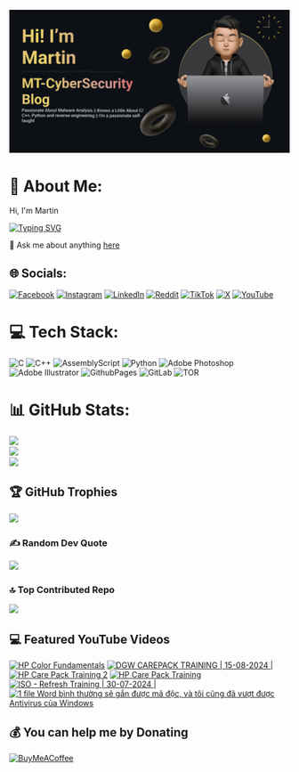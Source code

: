 

![Image Alt](https://github.com/mt-cybersecurity/mt-cybersecurity/blob/9b84bc67ed33ad8a8fd3d39479f0e7c4d507e626/2024-08-17_205915.png)
# 💫 About Me:
Hi, I'm Martin

[![Typing SVG](https://readme-typing-svg.demolab.com?font=Fira+Code&weight=700&size=43&pause=1000&repeat=true&width=1500&height=58&lines=I+write+a+personal+blog+called+MT-CyberSecurity+Blog;I'm+currently+working+at+HP+Service+Center%2C+Hanoi%2C+Vietnam;I+like+to+learn+about+malware;I+also+have+a+Youtube+channel+to+upload+random+things)](https://git.io/typing-svg)

💬 Ask me about anything <a href="https://github.com/mt-cybersecurity/mt-cybersecurity/issues">here</a>


## 🌐 Socials:
[![Facebook](https://img.shields.io/badge/Facebook-%231877F2.svg?logo=Facebook&logoColor=white)](https://facebook.com/martin.mt.official) [![Instagram](https://img.shields.io/badge/Instagram-%23E4405F.svg?logo=Instagram&logoColor=white)](https://instagram.com/iam_martinbui) [![LinkedIn](https://img.shields.io/badge/LinkedIn-%230077B5.svg?logo=linkedin&logoColor=white)](https://linkedin.com/in/martinofficial) [![Reddit](https://img.shields.io/badge/Reddit-%23FF4500.svg?logo=Reddit&logoColor=white)](https://reddit.com/user/MartinBui) [![TikTok](https://img.shields.io/badge/TikTok-%23000000.svg?logo=TikTok&logoColor=white)](https://tiktok.com/@official_martinbui) [![X](https://img.shields.io/badge/X-black.svg?logo=X&logoColor=white)](https://x.com/iam_martinbui) [![YouTube](https://img.shields.io/badge/YouTube-%23FF0000.svg?logo=YouTube&logoColor=white)](https://www.youtube.com/@MTVlog-official) 

# 💻 Tech Stack:
![C](https://img.shields.io/badge/c-%2300599C.svg?style=for-the-badge&logo=c&logoColor=white)
![C++](https://img.shields.io/badge/c++-%2300599C.svg?style=for-the-badge&logo=c%2B%2B&logoColor=white)
![AssemblyScript](https://img.shields.io/badge/assembly%20script-%23000000.svg?style=for-the-badge&logo=assemblyscript&logoColor=white)
![Python](https://img.shields.io/badge/python-3670A0?style=for-the-badge&logo=python&logoColor=ffdd54)
![Adobe Photoshop](https://img.shields.io/badge/adobe%20photoshop-%2331A8FF.svg?style=for-the-badge&logo=adobe%20photoshop&logoColor=white) ![Adobe Illustrator](https://img.shields.io/badge/adobe%20illustrator-%23FF9A00.svg?style=for-the-badge&logo=adobe%20illustrator&logoColor=white)
![GithubPages](https://img.shields.io/badge/github%20pages-121013?style=for-the-badge&logo=github&logoColor=white)
![GitLab](https://img.shields.io/badge/gitlab-%23181717.svg?style=for-the-badge&logo=gitlab&logoColor=white)
![TOR](https://img.shields.io/badge/tor-%237E4798.svg?style=for-the-badge&logo=tor-project&logoColor=white)

# 📊 GitHub Stats:
![](https://github-readme-stats.vercel.app/api?username=mt-cybersecurity&theme=dark&hide_border=false&include_all_commits=true&count_private=false)<br/>
![](https://github-readme-streak-stats.herokuapp.com/?user=mt-cybersecurity&theme=dark&hide_border=false)<br/>
![](https://github-readme-stats.vercel.app/api/top-langs/?username=mt-cybersecurity&theme=dark&hide_border=false&include_all_commits=true&count_private=false&layout=donut)

## 🏆 GitHub Trophies
![](https://github-profile-trophy.vercel.app/?username=mt-cybersecurity&theme=radical&no-frame=false&no-bg=false&margin-w=4)

### ✍️ Random Dev Quote
![](https://quotes-github-readme.vercel.app/api?type=horizontal&theme=radical)

### 🔝 Top Contributed Repo
![](https://github-contributor-stats.vercel.app/api?username=mt-cybersecurity&limit=5&theme=dark&combine_all_yearly_contributions=true)

## 💻 Featured YouTube Videos

<!-- BEGIN YOUTUBE-CARDS -->
[![HP Color Fundamentals](https://ytcards.demolab.com/?id=qAEc_KkXbPo&title=HP+Color+Fundamentals&lang=en&timestamp=1724905681&background_color=%230d1117&title_color=%23ffffff&stats_color=%23dedede&max_title_lines=1&width=250&border_radius=5 "HP Color Fundamentals")](https://www.youtube.com/watch?v=qAEc_KkXbPo)
[![DGW  CAREPACK TRAINING | 15-08-2024 |](https://ytcards.demolab.com/?id=LdSNAp7cb48&title=DGW++CAREPACK+TRAINING+%7C+15-08-2024+%7C&lang=en&timestamp=1723713497&background_color=%230d1117&title_color=%23ffffff&stats_color=%23dedede&max_title_lines=1&width=250&border_radius=5 "DGW  CAREPACK TRAINING | 15-08-2024 |")](https://www.youtube.com/watch?v=LdSNAp7cb48)
[![HP Care Pack Training 2](https://ytcards.demolab.com/?id=kHzXTkX9R20&title=HP+Care+Pack+Training+2&lang=en&timestamp=1723543641&background_color=%230d1117&title_color=%23ffffff&stats_color=%23dedede&max_title_lines=1&width=250&border_radius=5 "HP Care Pack Training 2")](https://www.youtube.com/watch?v=kHzXTkX9R20)
[![HP Care Pack Training](https://ytcards.demolab.com/?id=5VPKDURmqao&title=HP+Care+Pack+Training&lang=en&timestamp=1722573707&background_color=%230d1117&title_color=%23ffffff&stats_color=%23dedede&max_title_lines=1&width=250&border_radius=5 "HP Care Pack Training")](https://www.youtube.com/watch?v=5VPKDURmqao)
[![ISO - Refresh Training | 30-07-2024 |](https://ytcards.demolab.com/?id=m4U78k6GyLw&title=ISO+-+Refresh+Training+%7C+30-07-2024+%7C&lang=en&timestamp=1722404037&background_color=%230d1117&title_color=%23ffffff&stats_color=%23dedede&max_title_lines=1&width=250&border_radius=5 "ISO - Refresh Training | 30-07-2024 |")](https://www.youtube.com/watch?v=m4U78k6GyLw)
[![1 file Word bình thường sẽ gắn được mã độc, và tôi cũng đã vượt được Antivirus của Windows](https://ytcards.demolab.com/?id=tn9csrcHmJw&title=1+file+Word+b%C3%ACnh+th%C6%B0%E1%BB%9Dng+s%E1%BA%BD+g%E1%BA%AFn+%C4%91%C6%B0%E1%BB%A3c+m%C3%A3+%C4%91%E1%BB%99c%2C+v%C3%A0+t%C3%B4i+c%C5%A9ng+%C4%91%C3%A3+v%C6%B0%E1%BB%A3t+%C4%91%C6%B0%E1%BB%A3c+Antivirus+c%E1%BB%A7a+Windows&lang=en&timestamp=1710037390&background_color=%230d1117&title_color=%23ffffff&stats_color=%23dedede&max_title_lines=1&width=250&border_radius=5 "1 file Word bình thường sẽ gắn được mã độc, và tôi cũng đã vượt được Antivirus của Windows")](https://www.youtube.com/watch?v=tn9csrcHmJw)
<!-- END YOUTUBE-CARDS -->


  
  ## 💰 You can help me by Donating
  [![BuyMeACoffee](https://img.shields.io/badge/Buy%20Me%20a%20Coffee-ffdd00?style=for-the-badge&logo=buy-me-a-coffee&logoColor=black)](https://buymeacoffee.com/mtcybersecurity)
  
<!-- Proudly created with GPRM ( https://gprm.itsvg.in ) -->
